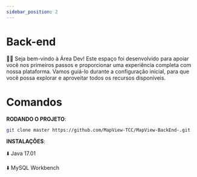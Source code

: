 ```yaml
---
sidebar_position: 2
---
```


# Back-end 

👨‍💻 Seja bem-vindo à Área Dev! Este espaço foi desenvolvido para apoiar você nos primeiros passos e proporcionar uma experiência completa com nossa plataforma. Vamos guiá-lo durante a configuração inicial, para que você possa explorar e aproveitar todos os recursos disponíveis.

# Comandos

**RODANDO O PROJETO**:

```bash
git clone master https://github.com/MapView-TCC/MapView-BackEnd-.git
```


**INSTALAÇÕES**:

⬇️ Java 17.01

⬇️ MySQL Workbench